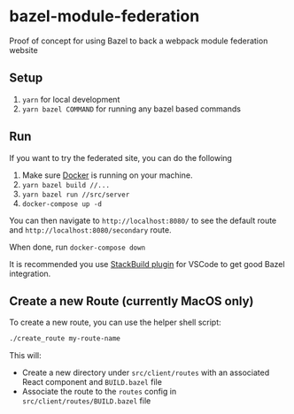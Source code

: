# bazel-module-federation

Proof of concept for using Bazel to back a webpack module federation website

## Setup

1. `yarn` for local development
1. `yarn bazel COMMAND` for running any bazel based commands

## Run

If you want to try the federated site, you can do the following

1. Make sure [Docker](https://docker.io) is running on your machine.
1. `yarn bazel build //...`
1. `yarn bazel run //src/server`
1. `docker-compose up -d`

You can then navigate to `http://localhost:8080/` to see the default route and `http://localhost:8080/secondary` route.

When done, run `docker-compose down`

It is recommended you use [StackBuild plugin](https://marketplace.visualstudio.com/items?itemName=StackBuild.bazel-stack-vscode) for VSCode to get good Bazel integration.

## Create a new Route (currently MacOS only)

To create a new route, you can use the helper shell script:

```bash
./create_route my-route-name
```

This will:

- Create a new directory under `src/client/routes` with an associated React component and `BUILD.bazel` file
- Associate the route to the `routes` config in `src/client/routes/BUILD.bazel` file
